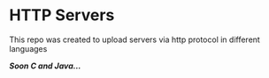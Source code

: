 # HTTP Servers

This repo was created to upload servers via http protocol in different languages

***Soon C and Java...***
